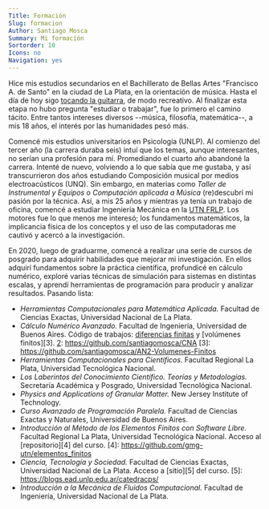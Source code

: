 ```yaml
---
Title: Formación
Slug: formacion
Author: Santiago Mosca
Summary: Mi formación
Sortorder: 10
Icons: no
Navigation: yes
---
```


Hice mis estudios secundarios en el Bachillerato de Bellas Artes "Francisco A.
de Santo" en la ciudad de La Plata, en la orientación de música. Hasta el día
de hoy sigo [tocando la guitarra][1], de modo recreativo. Al finalizar esta
etapa no hubo pregunta "estudiar o trabajar", fue lo primero el camino tácito.
Entre tantos intereses diversos --música, filosofía, matemática--, a mis 18
años, el interés por las humanidades pesó más.

[1]: https://youtube.com/shorts/zm7CO6kgBLA

Comencé mis estudios universitarios en Psicología (UNLP). Al comienzo del
tercer año (la carrera duraba seis) intuí que los temas, aunque interesantes,
no serían una profesión para mí. Promediando el cuarto año abandoné la carrera.
Intenté de nuevo, volviendo a lo que sabía que me gustaba, y así transcurrieron
dos años estudiando Composición musical por medios electroacústicos (UNQ). Sin
embargo, en materias como _Taller de Instrumental y Equipos_ o _Computación
aplicada a Música_ (re)descubrí mi pasión por la técnica. Así, a mis 25 años y
mientras ya tenía un trabajo de oficina, comencé a estudiar Ingeniería Mecánica
en la [UTN FRLP][2]. Los motores fue lo que menos me interesó; los fundamentos
matemáticos, la implicancia física de los conceptos y el uso de las
computadoras me cautivó y acercó a la investigación.

[2]: https://www.frlp.utn.edu.ar/

En 2020, luego de graduarme, comencé a realizar una serie de cursos de posgrado
para adquirir habilidades que mejorar mi investigación. En ellos adquirí
fundamentos sobre la práctica científica, profundicé en cálculo numérico,
exploré varias técnicas de simulación para sistemas en distintas escalas, y
aprendí herramientas de programación para producir y analizar resultados.
Pasando lista:

- *Herramientas Computacionales para Matemática Aplicada.* Facultad de Ciencias
Exactas, Universidad Nacional de La Plata.
- *Cálculo Numérico Avanzado.* Facultad de Ingeniería, Universidad de Buenos
Aires. Código de trabajos: [diferencias finitas][2] y [volúmenes finitos][3].
[2]: https://github.com/santiagomosca/CNA 
[3]: https://github.com/santiagomosca/AN2-Volumenes-Finitos
- *Herramientas Computacionales para Científicos.* Facultad Regional La Plata,
Universidad Tecnológica Nacional.
- *Los Laberintos del Conocimiento Científico. Teorías y Metodologías.*
Secretaría Académica y Posgrado, Universidad Tecnológica Nacional.
- *Physics and Applications of Granular Matter.* New Jersey Institute of
Technology.
- *Curso Avanzado de Programación Paralela.* Facultad de Ciencias Exactas y
Naturales, Universidad de Buenos Aires.
- *Introducción al Método de los Elementos Finitos con Software Libre.*
Facultad Regional La Plata, Universidad Tecnológica Nacional. Acceso al 
[repositorio][4] del curso.
[4]: https://github.com/gmg-utn/elementos_finitos
- *Ciencia, Tecnología y Sociedad.* Facultad de Ciencias Exactas, Universidad
Nacional de La Plata. Acceso a [sitio][5] del curso.
[5]: https://blogs.ead.unlp.edu.ar/catedracps/
- *Introducción a la Mecánica de Fluidos Computacional.* Facultad de
Ingeniería, Universidad Nacional de La Plata.

<!--Mi CV está disponible [aquí]({filename}/img/docs/Mosca_S-CV-es.pdf).

[![large]({filename}/img/Mosca_S-cluster.jpeg)]({filename}/img/Mosca_S-cluster.jpeg)

&nbsp;
-->
